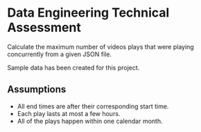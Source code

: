 # Data Engineering Technical Assessment

Calculate the maximum number of videos plays that were playing concurrently from a given JSON file. 

Sample data has been created for this project. 

## Assumptions

- All end times are after their corresponding start time.
- Each play lasts at most a few hours.
- All of the plays happen within one calendar month.
